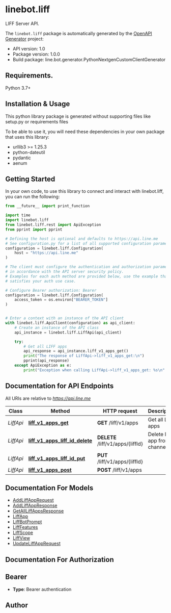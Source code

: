 # linebot.liff
LIFF Server API.

The `linebot.liff` package is automatically generated by the [OpenAPI Generator](https://openapi-generator.tech) project:

- API version: 1.0
- Package version: 1.0.0
- Build package: line.bot.generator.PythonNextgenCustomClientGenerator

## Requirements.

Python 3.7+

## Installation & Usage

This python library package is generated without supporting files like setup.py or requirements files

To be able to use it, you will need these dependencies in your own package that uses this library:

* urllib3 >= 1.25.3
* python-dateutil
* pydantic
* aenum

## Getting Started

In your own code, to use this library to connect and interact with linebot.liff,
you can run the following:

```python
from __future__ import print_function

import time
import linebot.liff
from linebot.liff.rest import ApiException
from pprint import pprint

# Defining the host is optional and defaults to https://api.line.me
# See configuration.py for a list of all supported configuration parameters.
configuration = linebot.liff.Configuration(
    host = "https://api.line.me"
)

# The client must configure the authentication and authorization parameters
# in accordance with the API server security policy.
# Examples for each auth method are provided below, use the example that
# satisfies your auth use case.

# Configure Bearer authorization: Bearer
configuration = linebot.liff.Configuration(
    access_token = os.environ["BEARER_TOKEN"]
)


# Enter a context with an instance of the API client
with linebot.liff.ApiClient(configuration) as api_client:
    # Create an instance of the API class
    api_instance = linebot.liff.LiffApi(api_client)

    try:
        # Get all LIFF apps
        api_response = api_instance.liff_v1_apps_get()
        print("The response of LiffApi->liff_v1_apps_get:\n")
        pprint(api_response)
    except ApiException as e:
        print("Exception when calling LiffApi->liff_v1_apps_get: %s\n" % e)

```

## Documentation for API Endpoints

All URIs are relative to *https://api.line.me*

Class | Method | HTTP request | Description
------------ | ------------- | ------------- | -------------
*LiffApi* | [**liff_v1_apps_get**](linebot/liff/docs/LiffApi.md#liff_v1_apps_get) | **GET** /liff/v1/apps | Get all LIFF apps
*LiffApi* | [**liff_v1_apps_liff_id_delete**](linebot/liff/docs/LiffApi.md#liff_v1_apps_liff_id_delete) | **DELETE** /liff/v1/apps/{liffId} | Delete LIFF app from a channel
*LiffApi* | [**liff_v1_apps_liff_id_put**](linebot/liff/docs/LiffApi.md#liff_v1_apps_liff_id_put) | **PUT** /liff/v1/apps/{liffId} | 
*LiffApi* | [**liff_v1_apps_post**](linebot/liff/docs/LiffApi.md#liff_v1_apps_post) | **POST** /liff/v1/apps | 


## Documentation For Models

 - [AddLiffAppRequest](linebot/liff/docs/AddLiffAppRequest.md)
 - [AddLiffAppResponse](linebot/liff/docs/AddLiffAppResponse.md)
 - [GetAllLiffAppsResponse](linebot/liff/docs/GetAllLiffAppsResponse.md)
 - [LiffApp](linebot/liff/docs/LiffApp.md)
 - [LiffBotPrompt](linebot/liff/docs/LiffBotPrompt.md)
 - [LiffFeatures](linebot/liff/docs/LiffFeatures.md)
 - [LiffScope](linebot/liff/docs/LiffScope.md)
 - [LiffView](linebot/liff/docs/LiffView.md)
 - [UpdateLiffAppRequest](linebot/liff/docs/UpdateLiffAppRequest.md)


## Documentation For Authorization


## Bearer

- **Type**: Bearer authentication


## Author





